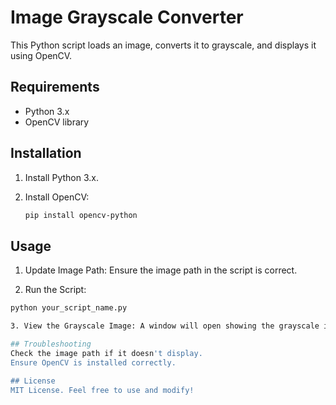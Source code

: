 # Image Grayscale Converter

This Python script loads an image, converts it to grayscale, and displays it using OpenCV.

## Requirements

- Python 3.x
- OpenCV library

## Installation

1. Install Python 3.x.
2. Install OpenCV:

   ```bash
   pip install opencv-python
   
## Usage
1. Update Image Path: Ensure the image path in the script is correct.

2. Run the Script:

```bash
python your_script_name.py

3. View the Grayscale Image: A window will open showing the grayscale image. Press any key to close it.

## Troubleshooting
Check the image path if it doesn't display.
Ensure OpenCV is installed correctly.

## License
MIT License. Feel free to use and modify!
